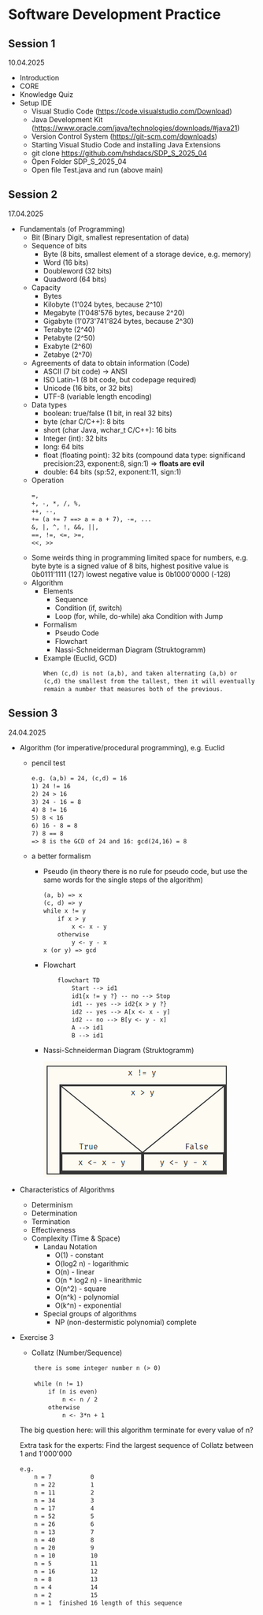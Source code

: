 # Software Development Practice

## Session 1
10.04.2025

- Introduction
- CORE
- Knowledge Quiz
- Setup IDE
    - Visual Studio Code (https://code.visualstudio.com/Download)
    - Java Development Kit (https://www.oracle.com/java/technologies/downloads/#java21)
    - Version Control System (https://git-scm.com/downloads)
    - Starting Visual Studio Code and installing Java Extensions
    - git clone https://github.com/hshdacs/SDP_S_2025_04
    - Open Folder SDP_S_2025_04
    - Open file Test.java and run (above main)

## Session 2
17.04.2025

- Fundamentals (of Programming)
    - Bit (Binary Digit, smallest representation of data)
    - Sequence of bits
        - Byte (8 bits, smallest element of a storage device, e.g. memory)
        - Word (16 bits)
        - Doubleword (32 bits)
        - Quadword (64 bits)
    - Capacity
        - Bytes
        - Kilobyte (1'024 bytes, because 2^10)
        - Megabyte (1'048'576 bytes, because 2^20)
        - Gigabyte (1'073'741'824 bytes, because 2^30)
        - Terabyte (2^40)
        - Petabyte (2^50)
        - Exabyte (2^60)
        - Zetabye (2^70)
    - Agreements of data to obtain information (Code)
        - ASCII (7 bit code) -> ANSI
        - ISO Latin-1 (8 bit code, but codepage required)
        - Unicode (16 bits, or 32 bits)
        - UTF-8 (variable length encoding)
    - Data types
        - boolean: true/false (1 bit, in real 32 bits)
        - byte (char C/C++): 8 bits
        - short (char Java, wchar_t C/C++): 16 bits
        - Integer (int): 32 bits
        - long: 64 bits
        - float (floating point): 32 bits
            (compound data type: significand precision:23, exponent:8, sign:1)
            => **floats are evil**
        - double: 64 bits (sp:52, exponent:11, sign:1)
    - Operation
        ```
        =,
        +, -, *, /, %,
        ++, --,
        += (a += 7 ==> a = a + 7), -=, ...
        &, |, ^, !, &&, ||,
        ==, !=, <=, >=,
        <<, >>
        ```
    - Some weirds thing in programming
        limited space for numbers, e.g. byte
        byte is a signed value of 8 bits,
        highest positive value is 0b0111'1111 (127)
        lowest negative value is  0b1000'0000 (-128)
    - Algorithm
        - Elements
            - Sequence
            - Condition (if, switch)
            - Loop (for, while, do-while) aka Condition with Jump
        - Formalism
            - Pseudo Code
            - Flowchart
            - Nassi-Schneiderman Diagram (Struktogramm)
        - Example (Euclid, GCD)
            ```
            When (c,d) is not (a,b), and taken alternating (a,b) or (c,d) the smallest from the tallest, then it will eventually remain a number that measures both of the previous.
            ```

## Session 3
24.04.2025

- Algorithm (for imperative/procedural programming), e.g. Euclid
    - pencil test
        ```
        e.g. (a,b) = 24, (c,d) = 16
        1) 24 != 16
        2) 24 > 16
        3) 24 - 16 = 8
        4) 8 != 16
        5) 8 < 16
        6) 16 - 8 = 8
        7) 8 == 8
        => 8 is the GCD of 24 and 16: gcd(24,16) = 8
        ```
    - a better formalism
        - Pseudo (in theory there is no rule for pseudo code, but
            use the same words for the single steps of the algorithm)
            ```
            (a, b) => x
            (c, d) => y
            while x != y
                if x > y
                    x <- x - y
                otherwise
                    y <- y - x
            x (or y) => gcd
            ```
        - Flowchart
            ``` mermaid
                flowchart TD
                    Start --> id1
                    id1{x != y ?} -- no --> Stop
                    id1 -- yes --> id2{x > y ?}
                    id2 -- yes --> A[x <- x - y]
                    id2 -- no --> B[y <- y - x]
                    A --> id1
                    B --> id1
            ```
        - Nassi-Schneiderman Diagram (Struktogramm)

            ![Euclidian Algorithm](euclid.png)

- Characteristics of Algorithms
    - Determinism
    - Determination
    - Termination
    - Effectiveness
    - Complexity (Time & Space)
        - Landau Notation
            - O(1) - constant
            - O(log2 n) - logarithmic
            - O(n) - linear
            - O(n * log2 n) - linearithmic
            - O(n^2) - square
            - O(n^k) - polynomial
            - O(k^n) - exponential
        - Special groups of algorithms
            - NP (non-destermistic polynomial) complete

- Exercise 3
    - Collatz (Number/Sequence)
    ```
        there is some integer number n (> 0)

        while (n != 1)
            if (n is even)
                n <- n / 2
            otherwise
                n <- 3*n + 1
    ```
    The big question here: will this algorithm terminate for
    every value of n?

    Extra task for the experts:
    Find the largest sequence of Collatz between 1 and 1'000'000
    ```
    e.g.
        n = 7           0
        n = 22          1
        n = 11          2
        n = 34          3
        n = 17          4
        n = 52          5
        n = 26          6
        n = 13          7
        n = 40          8
        n = 20          9
        n = 10          10
        n = 5           11
        n = 16          12
        n = 8           13
        n = 4           14
        n = 2           15
        n = 1  finished 16 length of this sequence
    ```
